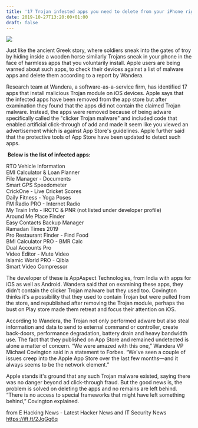 ```yaml
---
title: '17 Trojan infested apps you need to delete from your iPhone right now!'
date: 2019-10-27T13:20:00+01:00
draft: false
---
```


[![](https://1.bp.blogspot.com/-nFTdlriX6NE/XbSfDSTWlFI/AAAAAAAAAUo/iXlU_XkA7g81aBVTTdgE709jDKSkVQ2nQCLcBGAsYHQ/s640/iphone.jpeg)](https://1.bp.blogspot.com/-nFTdlriX6NE/XbSfDSTWlFI/AAAAAAAAAUo/iXlU_XkA7g81aBVTTdgE709jDKSkVQ2nQCLcBGAsYHQ/s1600/iphone.jpeg)

  
Just like the ancient Greek story, where soldiers sneak into the gates of troy by hiding inside a wooden horse similarly Trojans sneak in your phone in the face of harmless apps that you voluntarily install. Apple users are being warned about such apps, to check their devices against a list of malware apps and delete them according to a report by Wandera.  
  
Research team at Wandera, a software-as-a-service firm, has identified 17 apps that install malicious Trojan module on iOS devices. Apple says that the infected apps have been removed from the app store but after examination they found that the apps did not contain the claimed Trojan malware. Instead, the apps were removed because of being adware specifically called the "clicker Trojan malware" and included code that enabled artificial click-through of add and made it seem like you viewed an advertisement which is against App Store's guidelines. Apple further said that the protective tools of App Store have been updated to detect such apps.  
  
 **Below is the list of infected apps:**  
  
RTO Vehicle Information  
EMI Calculator & Loan Planner  
File Manager - Documents  
Smart GPS Speedometer  
CrickOne - Live Cricket Scores  
Daily Fitness - Yoga Poses  
FM Radio PRO - Internet Radio  
My Train Info - IRCTC & PNR​ (not listed under developer profile)  
Around Me Place Finder  
Easy Contacts Backup Manager  
Ramadan Times 2019  
Pro Restaurant Finder - Find Food  
BMI Calculator PRO - BMR Calc  
Dual Accounts Pro  
Video Editor - Mute Video  
Islamic World PRO - Qibla  
Smart Video Compressor  
  
The developer of these is AppAspect Technologies, from India with apps for iOS as well as Android. Wandera said that on examining these apps, they didn't contain the clicker Trojan malware but they used too. Covington thinks it's a possibility that they used to contain Trojan but were pulled from the store, and republished after removing the Trojan module, perhaps the bust on Play store made them retreat and focus their attention on iOS.  
  
According to Wandera, the Trojan not only performed adware but also steal information and data to send to external command or controller, create back-doors, performance degradation, battery drain and heavy bandwidth use. The fact that they published on App Store and remained undetected is alone a matter of concern. “We were amazed with this one,” Wandera VP Michael Covington said in a statement to Forbes. “We've seen a couple of issues creep into the Apple App Store over the last few months—and it always seems to be the network element.”  
  
Apple stands it's ground that any such Trojan malware existed, saying there was no danger beyond ad click-through fraud. But the good news is, the problem is solved on deleting the apps and no remains are left behind. “There is no access to special frameworks that might have left something behind,” Covington explained.

  
  
from E Hacking News - Latest Hacker News and IT Security News https://ift.tt/2JqGg6q